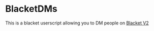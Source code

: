 # BlacketDMs

This is a blacket userscript allowing you to DM people on [Blacket V2](https://blacket.org)
